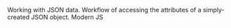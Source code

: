 Working with JSON data.
Workflow of accessing the attributes of a simply-created JSON object.
Modern JS